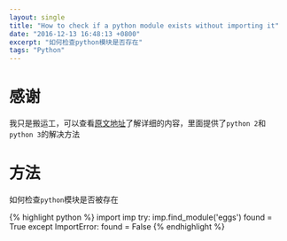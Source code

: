 ```yaml
---
layout: single
title: "How to check if a python module exists without importing it"
date: "2016-12-13 16:48:13 +0800"
excerpt: "如何检查python模块是否存在"
tags: "Python"
---
```


# 感谢

我只是搬运工，可以查看[原文地址](http://stackoverflow.com/questions/14050281/how-to-check-if-a-python-module-exists-without-importing-it)了解详细的内容，里面提供了`python 2`和`python 3`的解决方法

# 方法

如何检查`python`模块是否被存在

{% highlight python %}
import imp
try:
    imp.find_module('eggs')
    found = True
except ImportError:
    found = False
{% endhighlight %}
